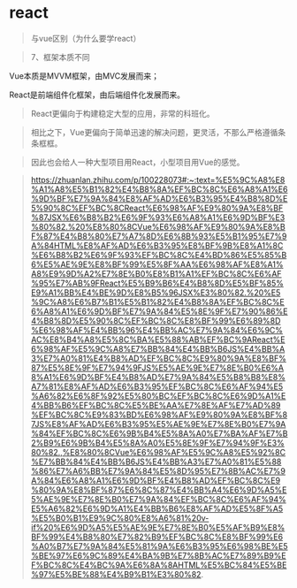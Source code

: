 # react 

> 与vue区别（为什么要学react）

> 7、框架本质不同

Vue本质是MVVM框架，由MVC发展而来；

React是前端组件化框架，由后端组件化发展而来。


> React更偏向于构建稳定大型的应用，非常的科班化。

> 相比之下，Vue更偏向于简单迅速的解决问题，更灵活，不那么严格遵循条条框框。

> 因此也会给人一种大型项目用React，小型项目用Vue的感觉。


> https://zhuanlan.zhihu.com/p/100228073#:~:text=%E5%9C%A8%E8%A1%A8%E5%B1%82%E4%B8%8A%EF%BC%8C%E6%A8%A1%E6%9D%BF%E7%9A%84%E8%AF%AD%E6%B3%95%E4%B8%8D%E5%90%8C%EF%BC%8CReact%E6%98%AF%E9%80%9A%E8%BF%87JSX%E6%B8%B2%E6%9F%93%E6%A8%A1%E6%9D%BF%E3%80%82.%20%E8%80%8CVue%E6%98%AF%E9%80%9A%E8%BF%87%E4%B8%80%E7%A7%8D%E6%8B%93%E5%B1%95%E7%9A%84HTML%E8%AF%AD%E6%B3%95%E8%BF%9B%E8%A1%8C%E6%B8%B2%E6%9F%93%EF%BC%8C%E4%BD%86%E5%85%B6%E5%AE%9E%E8%BF%99%E5%8F%AA%E6%98%AF%E8%A1%A8%E9%9D%A2%E7%8E%B0%E8%B1%A1%EF%BC%8C%E6%AF%95%E7%AB%9FReact%E5%B9%B6%E4%B8%8D%E5%BF%85%E9%A1%BB%E4%BE%9D%E8%B5%96JSX%E3%80%82.%20%E5%9C%A8%E6%B7%B1%E5%B1%82%E4%B8%8A%EF%BC%8C%E6%A8%A1%E6%9D%BF%E7%9A%84%E5%8E%9F%E7%90%86%E4%B8%8D%E5%90%8C%EF%BC%8C%E8%BF%99%E6%89%8D%E6%98%AF%E4%BB%96%E4%BB%AC%E7%9A%84%E6%9C%AC%E8%B4%A8%E5%8C%BA%E5%88%AB%EF%BC%9AReact%E6%98%AF%E5%9C%A8%E7%BB%84%E4%BB%B6JS%E4%BB%A3%E7%A0%81%E4%B8%AD%EF%BC%8C%E9%80%9A%E8%BF%87%E5%8E%9F%E7%94%9FJS%E5%AE%9E%E7%8E%B0%E6%A8%A1%E6%9D%BF%E4%B8%AD%E7%9A%84%E5%B8%B8%E8%A7%81%E8%AF%AD%E6%B3%95%EF%BC%8C%E6%AF%94%E5%A6%82%E6%8F%92%E5%80%BC%EF%BC%8C%E6%9D%A1%E4%BB%B6%EF%BC%8C%E5%BE%AA%E7%8E%AF%E7%AD%89%EF%BC%8C%E9%83%BD%E6%98%AF%E9%80%9A%E8%BF%87JS%E8%AF%AD%E6%B3%95%E5%AE%9E%E7%8E%B0%E7%9A%84%EF%BC%8C%E6%9B%B4%E5%8A%A0%E7%BA%AF%E7%B2%B9%E6%9B%B4%E5%8A%A0%E5%8E%9F%E7%94%9F%E3%80%82.,%E8%80%8CVue%E6%98%AF%E5%9C%A8%E5%92%8C%E7%BB%84%E4%BB%B6JS%E4%BB%A3%E7%A0%81%E5%88%86%E7%A6%BB%E7%9A%84%E5%8D%95%E7%8B%AC%E7%9A%84%E6%A8%A1%E6%9D%BF%E4%B8%AD%EF%BC%8C%E9%80%9A%E8%BF%87%E6%8C%87%E4%BB%A4%E6%9D%A5%E5%AE%9E%E7%8E%B0%E7%9A%84%EF%BC%8C%E6%AF%94%E5%A6%82%E6%9D%A1%E4%BB%B6%E8%AF%AD%E5%8F%A5%E5%B0%B1%E9%9C%80%E8%A6%81%20v-if%20%E6%9D%A5%E5%AE%9E%E7%8E%B0%E5%AF%B9%E8%BF%99%E4%B8%80%E7%82%B9%EF%BC%8C%E8%BF%99%E6%A0%B7%E7%9A%84%E5%81%9A%E6%B3%95%E6%98%BE%E5%BE%97%E6%9C%89%E4%BA%9B%E7%8B%AC%E7%89%B9%EF%BC%8C%E4%BC%9A%E6%8A%8AHTML%E5%BC%84%E5%BE%97%E5%BE%88%E4%B9%B1%E3%80%82.